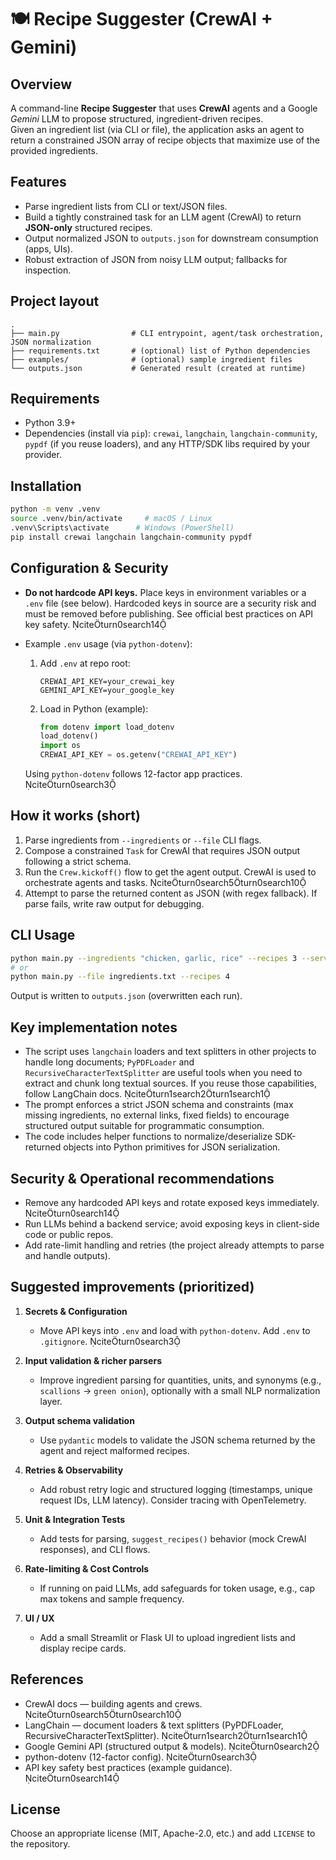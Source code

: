 # 🍽️ Recipe Suggester (CrewAI + Gemini)

## Overview

A command-line **Recipe Suggester** that uses **CrewAI** agents and a Google *Gemini* LLM to propose structured, ingredient-driven recipes.  
Given an ingredient list (via CLI or file), the application asks an agent to return a constrained JSON array of recipe objects that maximize use of the provided ingredients.

## Features

- Parse ingredient lists from CLI or text/JSON files.
- Build a tightly constrained task for an LLM agent (CrewAI) to return **JSON-only** structured recipes.
- Output normalized JSON to `outputs.json` for downstream consumption (apps, UIs).
- Robust extraction of JSON from noisy LLM output; fallbacks for inspection.

## Project layout

```
.
├── main.py                # CLI entrypoint, agent/task orchestration, JSON normalization
├── requirements.txt       # (optional) list of Python dependencies
├── examples/              # (optional) sample ingredient files
└── outputs.json           # Generated result (created at runtime)
```

## Requirements

- Python 3.9+  
- Dependencies (install via `pip`): `crewai`, `langchain`, `langchain-community`, `pypdf` (if you reuse loaders), and any HTTP/SDK libs required by your provider.

## Installation

```bash
python -m venv .venv
source .venv/bin/activate     # macOS / Linux
.venv\Scripts\activate      # Windows (PowerShell)
pip install crewai langchain langchain-community pypdf
```

## Configuration & Security

- **Do not hardcode API keys.** Place keys in environment variables or a `.env` file (see below). Hardcoded keys in source are a security risk and must be removed before publishing. See official best practices on API key safety. citeturn0search14

- Example `.env` usage (via `python-dotenv`):
  1. Add `.env` at repo root:
     ```
     CREWAI_API_KEY=your_crewai_key
     GEMINI_API_KEY=your_google_key
     ```
  2. Load in Python (example):
     ```py
     from dotenv import load_dotenv
     load_dotenv()
     import os
     CREWAI_API_KEY = os.getenv("CREWAI_API_KEY")
     ```
  Using `python-dotenv` follows 12-factor app practices. citeturn0search3

## How it works (short)

1. Parse ingredients from `--ingredients` or `--file` CLI flags.  
2. Compose a constrained `Task` for CrewAI that requires JSON output following a strict schema.  
3. Run the `Crew.kickoff()` flow to get the agent output. CrewAI is used to orchestrate agents and tasks. citeturn0search5turn0search10  
4. Attempt to parse the returned content as JSON (with regex fallback). If parse fails, write raw output for debugging.

## CLI Usage

```bash
python main.py --ingredients "chicken, garlic, rice" --recipes 3 --servings 2
# or
python main.py --file ingredients.txt --recipes 4
```

Output is written to `outputs.json` (overwritten each run).

## Key implementation notes

- The script uses `langchain` loaders and text splitters in other projects to handle long documents; `PyPDFLoader` and `RecursiveCharacterTextSplitter` are useful tools when you need to extract and chunk long textual sources. If you reuse those capabilities, follow LangChain docs. citeturn1search2turn1search1
- The prompt enforces a strict JSON schema and constraints (max missing ingredients, no external links, fixed fields) to encourage structured output suitable for programmatic consumption.
- The code includes helper functions to normalize/deserialize SDK-returned objects into Python primitives for JSON serialization.

## Security & Operational recommendations

- Remove any hardcoded API keys and rotate exposed keys immediately. citeturn0search14
- Run LLMs behind a backend service; avoid exposing keys in client-side code or public repos.
- Add rate-limit handling and retries (the project already attempts to parse and handle outputs).

## Suggested improvements (prioritized)

1. **Secrets & Configuration**  
   - Move API keys into `.env` and load with `python-dotenv`. Add `.env` to `.gitignore`. citeturn0search3

2. **Input validation & richer parsers**  
   - Improve ingredient parsing for quantities, units, and synonyms (e.g., `scallions` → `green onion`), optionally with a small NLP normalization layer.

3. **Output schema validation**  
   - Use `pydantic` models to validate the JSON schema returned by the agent and reject malformed recipes.

4. **Retries & Observability**  
   - Add robust retry logic and structured logging (timestamps, unique request IDs, LLM latency). Consider tracing with OpenTelemetry.

5. **Unit & Integration Tests**  
   - Add tests for parsing, `suggest_recipes()` behavior (mock CrewAI responses), and CLI flows.

6. **Rate-limiting & Cost Controls**  
   - If running on paid LLMs, add safeguards for token usage, e.g., cap max tokens and sample frequency.

7. **UI / UX**  
   - Add a small Streamlit or Flask UI to upload ingredient lists and display recipe cards.

## References

- CrewAI docs — building agents and crews. citeturn0search5turn0search10  
- LangChain — document loaders & text splitters (PyPDFLoader, RecursiveCharacterTextSplitter). citeturn1search2turn1search1  
- Google Gemini API (structured output & models). citeturn0search2  
- python-dotenv (12-factor config). citeturn0search3  
- API key safety best practices (example guidance). citeturn0search14

## License

Choose an appropriate license (MIT, Apache-2.0, etc.) and add `LICENSE` to the repository.

